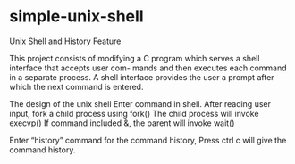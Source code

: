# simple-unix-shell
Unix Shell and History Feature


This project consists of modifying a C program which serves a shell interface that accepts user com- mands and then executes each command in a separate process. A shell interface provides the user a prompt after which the next command is entered. 

The design of the unix shell
Enter command in shell. 
After reading user input, fork a child process using fork() 
The child process will invoke execvp() 
If command included &, the parent will invoke wait()


Enter “history” command for the command history,
Press ctrl c will give the command history.
